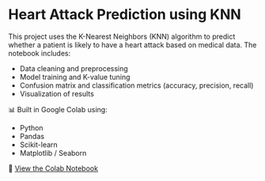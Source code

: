 # Heart Attack Prediction using KNN

This project uses the K-Nearest Neighbors (KNN) algorithm to predict whether a patient is likely to have a heart attack based on medical data. The notebook includes:

- Data cleaning and preprocessing
- Model training and K-value tuning
- Confusion matrix and classification metrics (accuracy, precision, recall)
- Visualization of results

📊 Built in Google Colab using:
- Python
- Pandas
- Scikit-learn
- Matplotlib / Seaborn

🔗 [View the Colab Notebook](https://colab.research.google.com/drive/your-link-here)
